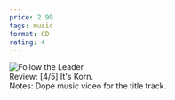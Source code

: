 ```yaml
---
price: 2.99
tags: music
format: CD
rating: 4
---
```

![Follow the Leader](https://drive.google.com/uc?id=1PKin8TQhnaImvBN29johbbwoSnEhlCDh) 
<br>
Review: [4/5] It's Korn.     
Notes: Dope music video for the title track.